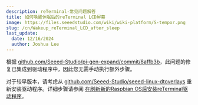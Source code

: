 ```yaml
---
description: reTerminal-常见问题解答
title: 如何唤醒休眠后的reTerminal LCD屏幕
image: https://files.seeedstudio.com/wiki/wiki-platform/S-tempor.png
slug: /cn/Wakeup_reTerminal_LCD_after_sleep
last_update:
  date: 12/16/2024
  author: Joshua Lee
---
```


<!-- Q6:我无法唤醒休眠后的reTerminal LCD屏幕 -->

根据 [github.com/Seeed-Studio/pi-gen-expand/commit/8affb3b](https://github.com/Seeed-Studio/pi-gen-expand/commit/8affb3b)，此问题的修复已集成到驱动程序中，因此您无需手动执行额外步骤。

对于较早版本，请考虑从 [github.com/Seeed-Studio/seeed-linux-dtoverlays](https://github.com/Seeed-Studio/seeed-linux-dtoverlays) 重新安装驱动程序。详细步骤请参阅 [在刷新新的Raspbian OS后安装reTerminal驱动程序](/cn/reterminal-dm-flash-OS/#install-reterminal-drivers-after-flashing-new-raspbian-os)。